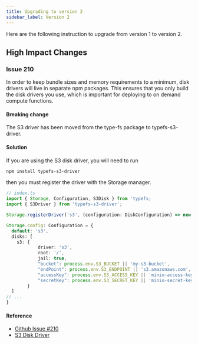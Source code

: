 ```yaml
---
title: Upgrading to version 2
sidebar_label: Version 2
---
```


Here are the following instruction to upgrade from version 1 to version 2.


## High Impact Changes

### Issue 210

In order to keep bundle sizes and memory requirements to a minimum, disk drivers will live in separate npm packages. This ensures that you only build the disk drivers you use, which is important for deploying to on demand compute functions.

#### Breaking change
The S3 driver has been moved from the type-fs package to typefs-s3-driver.

#### Solution

If you are using the S3 disk driver, you will need to run

```bash
npm install typefs-s3-driver
```

then you must register the driver with the Storage manager.

```typescript
// index.ts
import { Storage, Configuration, S3Disk } from 'typefs;
import { S3Driver } from 'typefs-s3-driver';

Storage.registerDriver('s3', (configuration: DiskConfiguration) => new S3Driver(configuration as S3Disk));

Storage.config: Configuration = {
  default: 's3',
  disks: [
    s3: {
            driver: 's3',
            root: '/',
            jail: true,
            "bucket": process.env.S3_BUCKET || 'my-s3-bucket',
            "endPoint": process.env.S3_ENDPOINT || 's3.amazonaws.com',
            "accessKey": process.env.S3_ACCESS_KEY || 'minio-access-key',
            "secretKey": process.env.S3_SECRET_KEY || 'minio-secret-key',
        }
  ]
// ...
}
```
#### Reference

- [Github Issue #210](https://github.com/daniel-samson/typefs/issues/210)
- [S3 Disk Driver](../drivers/s3)
